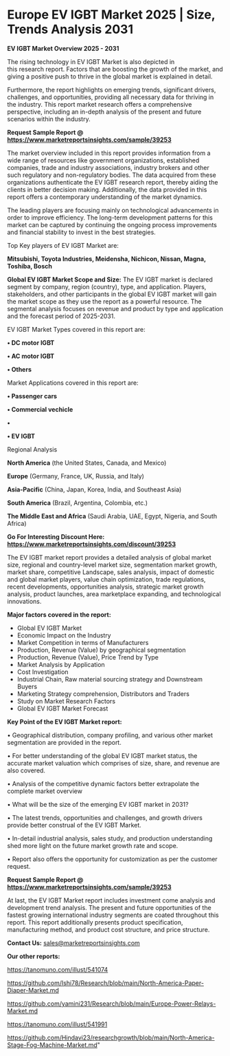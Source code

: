 # Europe EV IGBT Market 2025 | Size, Trends Analysis 2031

<Strong> EV IGBT Market Overview 2025 - 2031</strong>

The rising technology in EV IGBT Market is also depicted in this research report. Factors that are boosting the growth of the market, and giving a positive push to thrive in the global market is explained in detail.

Furthermore, the report highlights on emerging trends, significant drivers, challenges, and opportunities, providing all necessary data for thriving in the industry. This report market research offers a comprehensive perspective, including an in-depth analysis of the present and future scenarios within the industry.

<strong>Request Sample Report @ <a href=https://www.marketreportsinsights.com/sample/39253>https://www.marketreportsinsights.com/sample/39253</a></strong>

The market overview included in this report provides information from a wide range of resources like government organizations, established companies, trade and industry associations, industry brokers and other such regulatory and non-regulatory bodies. The data acquired from these organizations authenticate the EV IGBT research report, thereby aiding the clients in better decision making. Additionally, the data provided in this report offers a contemporary understanding of the market dynamics.

The leading players are focusing mainly on technological advancements in order to improve efficiency. The long-term development patterns for this market can be captured by continuing the ongoing process improvements and financial stability to invest in the best strategies.

Top Key players of EV IGBT Market are:

<strong>Mitsubishi, Toyota Industries, Meidensha, Nichicon, Nissan, Magna, Toshiba, Bosch</strong>

<strong><b>Global EV IGBT Market Scope and Size:</b></strong>
The EV IGBT market is declared segment by company, region (country), type, and application. Players, stakeholders, and other participants in the global EV IGBT market will gain the market scope as they use the report as a powerful resource. The segmental analysis focuses on revenue and product by type and application and the forecast period of 2025-2031.

EV IGBT Market Types covered in this report are:

<strong>•  DC motor IGBT

•  AC motor IGBT

•  Others</strong>

Market Applications covered in this report are:

<strong>•  Passenger cars

•  Commercial vechicle

•  

•  EV IGBT</strong> 

Regional Analysis

<strong>North America</strong> (the United States, Canada, and Mexico)

<strong>Europe</strong> (Germany, France, UK, Russia, and Italy)

<strong>Asia-Pacific</strong> (China, Japan, Korea, India, and Southeast Asia)

<strong>South America</strong> (Brazil, Argentina, Colombia, etc.)

<strong>The Middle East and Africa</strong> (Saudi Arabia, UAE, Egypt, Nigeria, and South Africa)

<strong>Go For Interesting Discount Here: <a href=https://www.marketreportsinsights.com/discount/39253>https://www.marketreportsinsights.com/discount/39253</a></strong>

The EV IGBT market report provides a detailed analysis of global market size, regional and country-level market size, segmentation market growth, market share, competitive Landscape, sales analysis, impact of domestic and global market players, value chain optimization, trade regulations, recent developments, opportunities analysis, strategic market growth analysis, product launches, area marketplace expanding, and technological innovations.

<strong><b>Major factors covered in the report:</b></strong>
<ul>
  <li>Global EV IGBT Market </li>
  <li>Economic Impact on the Industry</li>
  <li>Market Competition in terms of Manufacturers</li>
  <li>Production, Revenue (Value) by geographical segmentation</li>
  <li>Production, Revenue (Value), Price Trend by Type</li>
  <li>Market Analysis by Application</li>
  <li>Cost Investigation</li>
  <li>Industrial Chain, Raw material sourcing strategy and Downstream Buyers</li>
  <li>Marketing Strategy comprehension, Distributors and Traders</li>
  <li>Study on Market Research Factors</li>
  <li>Global EV IGBT Market Forecast</li>
</ul>

<strong><b>Key Point of the EV IGBT Market report:</b></strong>

• Geographical distribution, company profiling, and various other market segmentation are provided in the report.

• For better understanding of the global EV IGBT market status, the accurate market valuation which comprises of size, share, and revenue are also covered.

• Analysis of the competitive dynamic factors better extrapolate the complete market overview

• What will be the size of the emerging EV IGBT market in 2031?

• The latest trends, opportunities and challenges, and growth drivers provide better construal of the EV IGBT Market.

• In-detail industrial analysis, sales study, and production understanding shed more light on the future market growth rate and scope.

• Report also offers the opportunity for customization as per the customer request.

<strong>Request Sample Report @ <a href=https://www.marketreportsinsights.com/sample/39253>https://www.marketreportsinsights.com/sample/39253</a></strong>

At last, the EV IGBT Market report includes investment come analysis and development trend analysis. The present and future opportunities of the fastest growing international industry segments are coated throughout this report. This report additionally presents product specification, manufacturing method, and product cost structure, and price structure.

<strong>Contact Us:</strong>
sales@marketreportsinsights.com

<strong>Our other reports:</strong>

<a href=https://tanomuno.com/illust/541074>https://tanomuno.com/illust/541074</a>

<a href=https://github.com/Ishi78/Research/blob/main/North-America-Paper-Diaper-Market.md>https://github.com/Ishi78/Research/blob/main/North-America-Paper-Diaper-Market.md</a>

<a href=https://github.com/yamini231/Research/blob/main/Europe-Power-Relays-Market.md>https://github.com/yamini231/Research/blob/main/Europe-Power-Relays-Market.md</a>

<a href=https://tanomuno.com/illust/541991>https://tanomuno.com/illust/541991</a>

<a href=https://github.com/Hindavi23/researchgrowth/blob/main/North-America-Stage-Fog-Machine-Market.md>https://github.com/Hindavi23/researchgrowth/blob/main/North-America-Stage-Fog-Machine-Market.md</a>"
